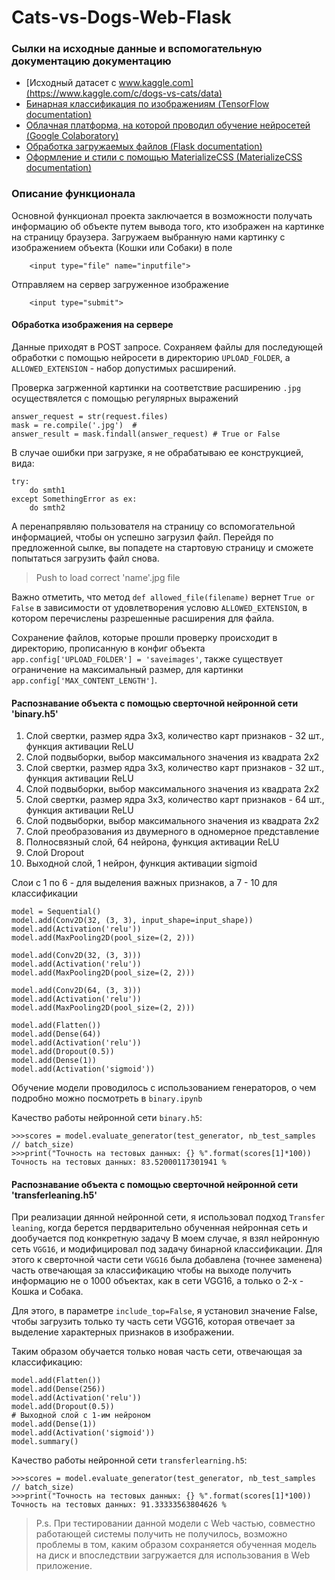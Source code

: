 # Cats-vs-Dogs-Web-Flask
### Сылки на исходные данные и вспомогательную документацию документацию
* [Исходный датасет c www.kaggle.com](https://www.kaggle.com/c/dogs-vs-cats/data)
* [Бинарная классификация по изображениям (TensorFlow documentation)](https://www.tensorflow.org/tutorials/images/classification)
* [Облачная платформа, на которой проводил обучение нейросетей (Google Colaboratory)](https://colab.research.google.com/notebooks/welcome.ipynb#scrollTo=5fCEDCU_qrC0)
* [Обработка загружаемых файлов (Flask documentation)](https://flask.palletsprojects.com/en/1.1.x/patterns/fileuploads/)
* [Оформление и стили с помощью MaterializeCSS (MaterializeCSS documentation)](https://materializecss.com/about.html)


### Описание функционала
Основной функционал проекта заключается в возможности получать информацию об объекте путем вывода того, кто изображен на картинке на страницу браузера. 
Загружаем выбранную нами картинку с изображением объекта (Кошки или Собаки) в поле
```
	<input type="file" name="inputfile">
```
Отправляем на сервер загруженное изображение
```
	<input type="submit">
```
#### Обработка изображения на сервере 
Данные приходят в POST запросе. Сохраняем файлы для последующей обработки с помощью нейросети в директорию ``` UPLOAD_FOLDER ```, а ```ALLOWED_EXTENSION```  - набор допустимых расширений. 

Проверка загрженной картинки на соответствие расширению ```.jpg``` осуществялется с помощью регулярных выражений
```
answer_request = str(request.files)
mask = re.compile('.jpg')  #
answer_result = mask.findall(answer_request) # True or False
```
В случае ошибки при загрузке, я не обрабатываю ее конструкцией, вида: 
```
try:
	do smth1
except SomethingError as ex:
	do smth2
 ```
А перенапрявляю пользователя на страницу со вспомогательной информацией, чтобы он успешно загрузил файл. Перейдя по предложенной сылке, вы попадете на стартовую страницу и сможете попытаться загрузить файл снова.

>Push to load correct 'name'.jpg file

Важно отметить, что метод ```def allowed_file(filename)``` вернет ```True or False``` в зависимости от удовлетворения условю ```ALLOWED_EXTENSION```, в котором перечислены разрешенные расширения для файла.

Сохранение файлов, которые прошли проверку происходит в директорию, прописанную в конфиг объекта ```app.config['UPLOAD_FOLDER'] = 'saveimages'```, также существует ограничение на максимальный размер, для картинки ```app.config['MAX_CONTENT_LENGTH']```.

#### Распознавание объекта с помощью сверточной нейронной сети 'binary.h5'

1. Слой свертки, размер ядра 3х3, количество карт признаков - 32 шт., функция активации ReLU
2. Слой подвыборки, выбор максимального значения из квадрата 2х2
3. Слой свертки, размер ядра 3х3, количество карт признаков - 32 шт., функция активации ReLU
4. Слой подвыборки, выбор максимального значения из квадрата 2х2
5. Слой свертки, размер ядра 3х3, количество карт признаков - 64 шт., функция активации ReLU
6. Слой подвыборки, выбор максимального значения из квадрата 2х2
7. Слой преобразования из двумерного в одномерное представление
8. Полносвязный слой, 64 нейрона, функция активации ReLU
9. Слой Dropout
10. Выходной слой, 1 нейрон, функция активации sigmoid

Слои с 1 по 6 - для выделения важных признаков, а 7 - 10 для классификации

```
model = Sequential()
model.add(Conv2D(32, (3, 3), input_shape=input_shape))
model.add(Activation('relu'))
model.add(MaxPooling2D(pool_size=(2, 2)))

model.add(Conv2D(32, (3, 3)))
model.add(Activation('relu'))
model.add(MaxPooling2D(pool_size=(2, 2)))

model.add(Conv2D(64, (3, 3)))
model.add(Activation('relu'))
model.add(MaxPooling2D(pool_size=(2, 2)))

model.add(Flatten())
model.add(Dense(64))
model.add(Activation('relu'))
model.add(Dropout(0.5))
model.add(Dense(1))
model.add(Activation('sigmoid'))
```
Обучение модели проводилось с использованием генераторов, о чем подробно можно посмотреть в ```binary.ipynb```

Качество работы нейронной сети ```binary.h5```:
``` 
>>>scores = model.evaluate_generator(test_generator, nb_test_samples // batch_size)
>>>print("Точность на тестовых данных: {} %".format(scores[1]*100))
Точность на тестовых данных: 83.52000117301941 %
```
#### Распознавание объекта с помощью сверточной нейронной сети 'transferleaning.h5'
При реализации дянной нейронной сети, я использовал подход ```Transfer leaning```, когда берется пердварительно обученная нейронная сеть и дообучается под конкретную задачу
В моем случае, я взял нейронную сеть  ```VGG16```, и модифицировал под задачу бинарной классификации. Для этого к сверточной части сети ```VGG16``` была добавлена (точнее заменена) часть отвечающая за классификацию чтобы на выходе получить информацию не о 1000 объектах, как в сети VGG16, а только о 2-х - Кошка и Собака. 

Для этого, в параметре ```include_top=False```, я установил значение False, чтобы загрузить только ту часть сети VGG16, которая отвечает за выделение характерных признаков в изображении.

Таким образом обучается только новая часть сети, отвечающая за классификацию:

```
model.add(Flatten())
model.add(Dense(256))
model.add(Activation('relu'))
model.add(Dropout(0.5))
# Выходной слой с 1-им нейроном
model.add(Dense(1))
model.add(Activation('sigmoid'))
model.summary()
```

Качество работы нейронной сети ```transferlearning.h5```:
``` 
>>>scores = model.evaluate_generator(test_generator, nb_test_samples // batch_size)
>>>print("Точность на тестовых данных: {} %".format(scores[1]*100))
Точность на тестовых данных: 91.33333563804626 %
```
>P.s.
>При тестировании данной модели с Web частью, совместно работающей системы получить не 
>получилось, возможно проблемы в том, каким образом сохраняется обученная модель на 
>диск и впоследствии загружается для использования в Web приложение. 

